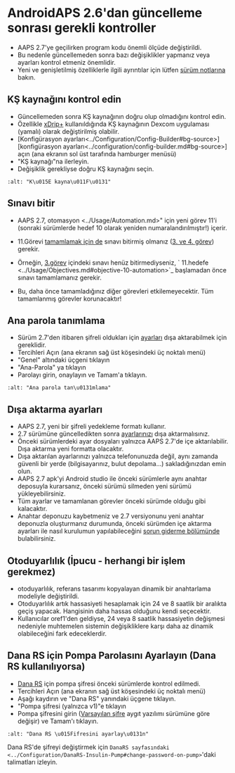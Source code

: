 # AndroidAPS 2.6'dan güncelleme sonrası gerekli kontroller

- AAPS 2.7'ye geçilirken program kodu önemli ölçüde değiştirildi.
- Bu nedenle güncellemeden sonra bazı değişiklikler yapmanız veya ayarları kontrol etmeniz önemlidir.
- Yeni ve genişletilmiş özelliklerle ilgili ayrıntılar için lütfen [sürüm notlarına](../Installing-AndroidAPS/Releasenotes#version-2-7-0) bakın.

## KŞ kaynağını kontrol edin

- Güncellemeden sonra KŞ kaynağının doğru olup olmadığını kontrol edin.
- Özellikle [xDrip+](../Configuration/xdrip.md) kullanıldığında KŞ kaynağının Dexcom uygulaması (yamalı) olarak değiştirilmiş olabilir.
- [Konfigürasyon ayarları\<../Configuration/Config-Builder#bg-source>][konfigürasyon ayarları<../configuration/config-builder.md#bg-source>] açın (ana ekranın sol üst tarafında hamburger menüsü)
- "KŞ kaynağı"na ilerleyin.
- Değişiklik gerekliyse doğru KŞ kaynağını seçin.

```{image} ../images/ConfBuild_BG.png
:alt: "K\u015E kayna\u011F\u0131"
```

## Sınavı bitir

- AAPS 2.7, otomasyon \<../Usage/Automation.md>" için yeni görev 11'i (sonraki sürümlerde hedef 10 olarak yeniden numaralandırılmıştır!) içerir.

- 11.Görevi [tamamlamak için de](../Usage/Objectives#objective-10-automation) sınavı bitirmiş olmanız ([3. ve 4. görev](../Usage/Objectives.md#objective-3-prove-your-knowledge)) gerekir.

- Örneğin, [3.görev](../Usage/Objectives#objective-3-prove-your-knowledge) içindeki sınavı henüz bitirmediyseniz, \` 11.hedefe \<../Usage/Objectives.md#objective-10-automation>\`\_ başlamadan önce sınavı tamamlamanız gerekir.

- Bu, daha önce tamamladığınız diğer görevleri etkilemeyecektir. Tüm tamamlanmış görevler korunacaktır!

## Ana parola tanımlama

- Sürüm 2.7'den itibaren şifreli oldukları için [ayarları](../Usage/ExportImportSettings.md) dışa aktarabilmek için gereklidir.
- Tercihleri Açın (ana ekranın sağ üst köşesindeki üç noktalı menü)
- "Genel" altındaki üçgeni tıklayın
- "Ana-Parola" ya tıklayın
- Parolayı girin, onaylayın ve Tamam'a tıklayın.

```{image} ../images/MasterPW.png
:alt: "Ana parola tan\u0131mlama"
```

## Dışa aktarma ayarları

- AAPS 2.7, yeni bir şifreli yedekleme formatı kullanır.
- 2.7 sürümüne güncelledikten sonra [ayarlarınızı](../Usage/ExportImportSettings.md) dışa aktarmalısınız.
- Önceki sürümlerdeki ayar dosyaları yalnızca AAPS 2.7'de içe aktarılabilir. Dışa aktarma yeni formatta olacaktır.
- Dışa aktarılan ayarlarınızı yalnızca telefonunuzda değil, aynı zamanda güvenli bir yerde (bilgisayarınız, bulut depolama...) sakladığınızdan emin olun.
- AAPS 2.7 apk'yi Android studio ile önceki sürümlerle aynı anahtar deposuyla kurarsanız, önceki sürümü silmeden yeni sürümü yükleyebilirsiniz.
- Tüm ayarlar ve tamamlanan görevler önceki sürümde olduğu gibi kalacaktır.
- Anahtar deponuzu kaybetmeniz ve 2.7 versiyonunu yeni anahtar deponuzla oluşturmanız durumunda, önceki sürümden içe aktarma ayarları ile nasıl kurulumun yapılabileceğini [sorun giderme bölümünde](../Installing-AndroidAPS/troubleshooting_androidstudio#lost-keystore) bulabilirsiniz.

## Otoduyarlılık (İpucu - herhangi bir işlem gerekmez)

- otoduyarlılık, referans tasarımı kopyalayan dinamik bir anahtarlama modeliyle değiştirildi.
- Otoduyarlılık artık hassasiyeti hesaplamak için 24 ve 8 saatlik bir aralıkta geçiş yapacak. Hangisinin daha hassas olduğunu kendi seçecektir.
- Kullanıcılar oref1'den geldiyse, 24 veya 8 saatlik hassasiyetin değişmesi nedeniyle muhtemelen sistemin değişikliklere karşı daha az dinamik olabileceğini fark edeceklerdir.

## Dana RS için Pompa Parolasını Ayarlayın (Dana RS kullanılıyorsa)

- [Dana RS](../Configuration/DanaRS-Insulin-Pump.md) için pompa şifresi önceki sürümlerde kontrol edilmedi.
- Tercihleri Açın (ana ekranın sağ üst köşesindeki üç noktalı menü)
- Aşağı kaydırın ve "Dana RS" yanındaki üçgene tıklayın.
- "Pompa şifresi (yalnızca v1)"e tıklayın
- Pompa şifresini girin ([Varsayılan şifre](../Configuration/DanaRS-Insulin-Pump#default-password) aygıt yazılımı sürümüne göre değişir) ve Tamam'ı tıklayın.

```{image} ../images/DanaRSPW.png
:alt: "Dana RS \u015Fifresini ayarlay\u0131n"
```

Dana RS'de şifreyi değiştirmek için `DanaRS sayfasındaki <../Configuration/DanaRS-Insulin-Pump#change-password-on-pump>`'daki talimatları izleyin.
